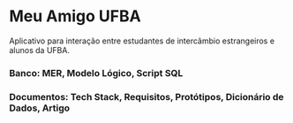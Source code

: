 # Meu Amigo UFBA

Aplicativo para interação entre estudantes de intercâmbio estrangeiros e alunos da UFBA.

### Banco: MER, Modelo Lógico, Script SQL
### Documentos: Tech Stack, Requisitos, Protótipos, Dicionário de Dados, Artigo

